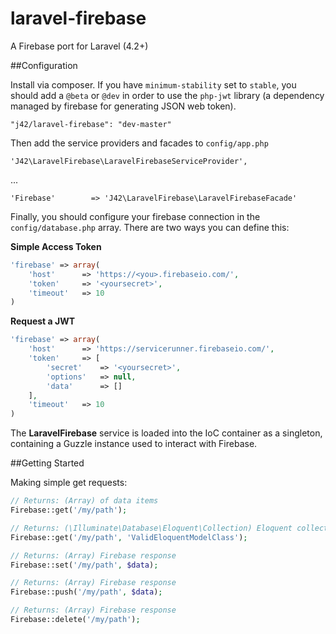 laravel-firebase
================

A Firebase port for Laravel (4.2+)


##Configuration

Install via composer.  If you have `minimum-stability` set to `stable`, you should add a `@beta` or `@dev` in order to use the `php-jwt` library (a dependency managed by firebase for generating JSON web token).

	"j42/laravel-firebase": "dev-master"

Then add the service providers and facades to `config/app.php`

	'J42\LaravelFirebase\LaravelFirebaseServiceProvider',

...

	'Firebase'		  => 'J42\LaravelFirebase\LaravelFirebaseFacade'

Finally, you should configure your firebase connection in the `config/database.php` array.  There are two ways you can define this:

**Simple Access Token**

```php
'firebase' => array(
	'host'		=> 'https://<you>.firebaseio.com/',
	'token'		=> '<yoursecret>',
	'timeout'	=> 10
)
```

**Request a JWT**

```php
'firebase' => array(
	'host'		=> 'https://servicerunner.firebaseio.com/',
	'token'		=> [
		'secret'	=> '<yoursecret>',
		'options'	=> null,
		'data'		=> []
	],
	'timeout'	=> 10
)
```


The **LaravelFirebase** service is loaded into the IoC container as a singleton, containing a Guzzle instance used to interact with Firebase.



##Getting Started

Making simple get requests:

```php
// Returns: (Array) of data items
Firebase::get('/my/path');

// Returns: (\Illuminate\Database\Eloquent\Collection) Eloquent collection of Eloquent models
Firebase::get('/my/path', 'ValidEloquentModelClass');

// Returns: (Array) Firebase response
Firebase::set('/my/path', $data);

// Returns: (Array) Firebase response
Firebase::push('/my/path', $data);

// Returns: (Array) Firebase response
Firebase::delete('/my/path');
```